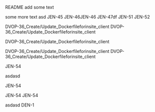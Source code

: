 README
add some text 

some more text
asd
JEN-45
JEN-46JEN-46
JEN-47df
JEN-51
JEN-52


DVOP-36_Create/Update_Dockerfileforinsite_client
DVOP-36_Create/Update_Dockerfileforinsite_client

DVOP-36_Create/Update_Dockerfileforinsite_client

DVOP-36_Create/Update_Dockerfileforinsite_client
DVOP-36_Create/Update_Dockerfileforinsite_client


JEN-54

asdasd

JEN-54

JEN-54 JEN-54

asdasd
DEN-1
